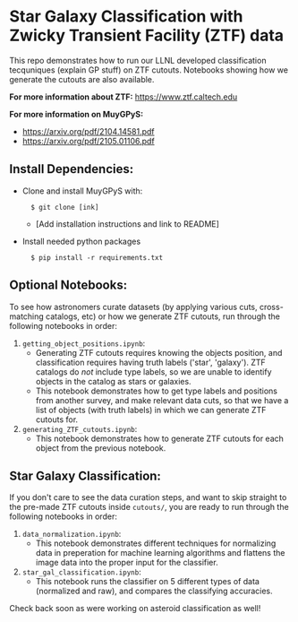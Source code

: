 # Star Galaxy Classification with Zwicky Transient Facility (ZTF) data

This repo demonstrates how to run our LLNL developed classification tecquniques (explain GP stuff) on ZTF cutouts. Notebooks showing how we generate the cutouts are also available. 

**For more information about ZTF:**
https://www.ztf.caltech.edu

**For more information on MuyGPyS:**
- https://arxiv.org/pdf/2104.14581.pdf
- https://arxiv.org/pdf/2105.01106.pdf


## Install Dependencies:
- Clone and install MuyGPyS with:

        $ git clone [ink]

    - [Add installation instructions and link to README]

- Install needed python packages

        $ pip install -r requirements.txt

## Optional Notebooks:
To see how astronomers curate datasets (by applying various cuts, cross-matching catalogs, etc) or how we generate ZTF cutouts, run through the following notebooks in order:

1. `getting_object_positions.ipynb`:
   - Generating ZTF cutouts requires knowing the objects position, and classification requires having truth labels ('star', 'galaxy'). ZTF catalogs do *not* include type labels, so we are unable to identify objects in the catalog as stars or galaxies. 
   - This notebook demonstrates how to get type labels and positions from another survey, and make relevant data cuts, so that we have a list of objects (with truth labels) in which we can generate ZTF cutouts for. 
2. `generating_ZTF_cutouts.ipynb`:
   - This notebook demonstrates how to generate ZTF cutouts for each object from the previous notebook.

## Star Galaxy Classification:
If you don't care to see the data curation steps, and want to skip straight to the pre-made ZTF cutouts inside `cutouts/`, you are ready to run through the following notebooks in order:

1. `data_normalization.ipynb`:
   - This notebook demonstrates different techniques for normalizing data in preperation for machine learning algorithms and flattens the image data into the proper input for the classifier.
2. `star_gal_classification.ipynb`:
   - This notebook runs the classifier on 5 different types of data (normalized and raw), and compares the classifying accuracies. 


Check back soon as were working on asteroid classification as well!




